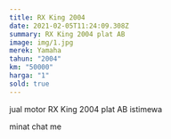```yaml
---
title: RX King 2004
date: 2021-02-05T11:24:09.308Z
summary: RX King 2004 plat AB
image: img/1.jpg
merek: Yamaha
tahun: "2004"
km: "50000"
harga: "1"
sold: true
---
```

jual motor RX King 2004 plat AB istimewa

minat chat me